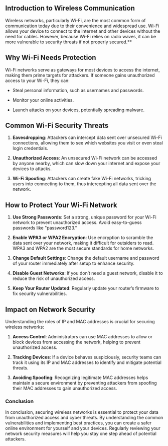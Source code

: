 

## **Introduction to Wireless Communication**
Wireless networks, particularly Wi-Fi, are the most common form of communication today due to their convenience and widespread use. Wi-Fi allows your device to connect to the internet and other devices without the need for cables. However, because Wi-Fi relies on radio waves, it can be more vulnerable to security threats if not properly secured.**

## **Why Wi-Fi Needs Protection**  
Wi-Fi networks serve as gateways for most devices to access the internet, making them prime targets for attackers. If someone gains unauthorized access to your Wi-Fi, they can:

-   Steal personal information, such as usernames and passwords.
    
-   Monitor your online activities.
    
-   Launch attacks on your devices, potentially spreading malware.
    

## **Common Wi-Fi Security Threats**

1.  **Eavesdropping**: Attackers can intercept data sent over unsecured Wi-Fi connections, allowing them to see which websites you visit or even steal login credentials.
    
2.  **Unauthorized Access**: An unsecured Wi-Fi network can be accessed by anyone nearby, which can slow down your internet and expose your devices to attacks.
    
3.  **Wi-Fi Spoofing**: Attackers can create fake Wi-Fi networks, tricking users into connecting to them, thus intercepting all data sent over the network.
    

## **How to Protect Your Wi-Fi Network**

1.  **Use Strong Passwords**: Set a strong, unique password for your Wi-Fi network to prevent unauthorized access. Avoid easy-to-guess passwords like "password123."
    
2.  **Enable WPA3 or WPA2 Encryption**: Use encryption to scramble the data sent over your network, making it difficult for outsiders to read. WPA3 and WPA2 are the most secure standards for home networks.
    
3.  **Change Default Settings**: Change the default username and password of your router immediately after setup to enhance security.
    
4.  **Disable Guest Networks**: If you don’t need a guest network, disable it to reduce the risk of unauthorized access.
    
5.  **Keep Your Router Updated**: Regularly update your router’s firmware to fix security vulnerabilities.
    

## **Impact on Network Security**  
Understanding the roles of IP and MAC addresses is crucial for securing wireless networks:

1.  **Access Control**: Administrators can use MAC addresses to allow or block devices from accessing the network, helping to prevent unauthorized access.
    
2.  **Tracking Devices**: If a device behaves suspiciously, security teams can track it using its IP and MAC addresses to identify and mitigate potential threats.
    
3.  **Avoiding Spoofing**: Recognizing legitimate MAC addresses helps maintain a secure environment by preventing attackers from spoofing their MAC addresses to gain unauthorized access.
    

### **Conclusion**

In conclusion, securing wireless networks is essential to protect your data from unauthorized access and cyber threats. By understanding the common vulnerabilities and implementing best practices, you can create a safer online environment for yourself and your devices. Regularly reviewing your network security measures will help you stay one step ahead of potential attackers.
<!--stackedit_data:
eyJoaXN0b3J5IjpbLTU1NjIzNDkyMF19
-->